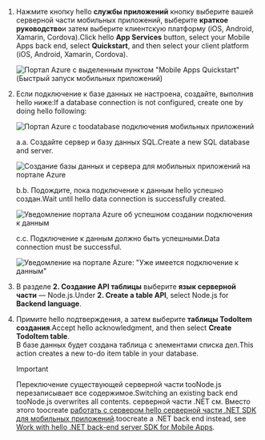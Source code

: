 
1. <span data-ttu-id="b0879-101">Нажмите кнопку hello **службы приложений** кнопку выберите вашей серверной части мобильных приложений, выберите **краткое руководство**и затем выберите клиентскую платформу (iOS, Android, Xamarin, Cordova).</span><span class="sxs-lookup"><span data-stu-id="b0879-101">Click hello **App Services** button, select your Mobile Apps back end, select **Quickstart**, and then select your client platform (iOS, Android, Xamarin, Cordova).</span></span>

    ![Портал Azure с выделенным пунктом "Mobile Apps Quickstart" (Быстрый запуск мобильных приложений)][quickstart]

2. <span data-ttu-id="b0879-103">Если подключение к базе данных не настроена, создайте, выполнив hello ниже:</span><span class="sxs-lookup"><span data-stu-id="b0879-103">If a database connection is not configured, create one by doing hello following:</span></span>

    ![Портал Azure с toodatabase подключения мобильных приложений][connect]

    <span data-ttu-id="b0879-105">а.</span><span class="sxs-lookup"><span data-stu-id="b0879-105">a.</span></span> <span data-ttu-id="b0879-106">Создайте сервер и базу данных SQL.</span><span class="sxs-lookup"><span data-stu-id="b0879-106">Create a new SQL database and server.</span></span>

    ![Создание базы данных и сервера для мобильных приложений на портале Azure][server]

    <span data-ttu-id="b0879-108">b.</span><span class="sxs-lookup"><span data-stu-id="b0879-108">b.</span></span> <span data-ttu-id="b0879-109">Подождите, пока подключение к данным hello успешно создан.</span><span class="sxs-lookup"><span data-stu-id="b0879-109">Wait until hello data connection is successfully created.</span></span>

    ![Уведомление портала Azure об успешном создании подключения к данным][notification]

    <span data-ttu-id="b0879-111">c.</span><span class="sxs-lookup"><span data-stu-id="b0879-111">c.</span></span> <span data-ttu-id="b0879-112">Подключение к данным должно быть успешными.</span><span class="sxs-lookup"><span data-stu-id="b0879-112">Data connection must be successful.</span></span>

    ![Уведомление на портале Azure: "Уже имеется подключение к данным"][already-connection]

3. <span data-ttu-id="b0879-114">В разделе **2. Создание API таблицы** выберите **язык серверной части** — Node.js.</span><span class="sxs-lookup"><span data-stu-id="b0879-114">Under **2. Create a table API**, select Node.js for **Backend language**.</span></span> 
 
4. <span data-ttu-id="b0879-115">Примите hello подтверждения, а затем выберите **таблицы TodoItem создания**.</span><span class="sxs-lookup"><span data-stu-id="b0879-115">Accept hello acknowledgment, and then select **Create TodoItem table**.</span></span>  
    <span data-ttu-id="b0879-116">В базе данных будет создана таблица с элементами списка дел.</span><span class="sxs-lookup"><span data-stu-id="b0879-116">This action creates a new to-do item table in your database.</span></span> 

    >[!IMPORTANT]
    > <span data-ttu-id="b0879-117">Переключение существующей серверной части tooNode.js перезаписывает все содержимое.</span><span class="sxs-lookup"><span data-stu-id="b0879-117">Switching an existing back end tooNode.js overwrites all contents.</span></span> <span data-ttu-id="b0879-118">серверной части .NET см. Вместо этого toocreate [работать с сервером hello серверной части .NET SDK для мобильных приложений][instructions].</span><span class="sxs-lookup"><span data-stu-id="b0879-118">toocreate a .NET back end instead, see [Work with hello .NET back-end server SDK for Mobile Apps][instructions].</span></span>

<!-- Images. -->
[quickstart]: ./media/app-service-mobile-configure-new-backend/quickstart.png
[connect]: ./media/app-service-mobile-configure-new-backend/connect-to-bd.png
[notification]: ./media/app-service-mobile-configure-new-backend/notification-data-connection-create.png
[server]: ./media/app-service-mobile-configure-new-backend/create-new-server.png
[already-connection]: ./media/app-service-mobile-configure-new-backend/already-connection.png

<!-- URLs -->
[instructions]: ../articles/app-service-mobile/app-service-mobile-dotnet-backend-how-to-use-server-sdk.md#create-app

